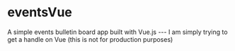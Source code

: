 # eventsVue
A simple events bulletin board app built with Vue.js --- I am simply trying to get a handle on Vue (this is not for production purposes)

